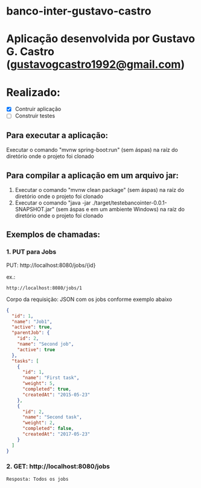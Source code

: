 # banco-inter-gustavo-castro

# Aplicação desenvolvida por Gustavo G. Castro (gustavogcastro1992@gmail.com)

# Realizado:
- [x] Contruir aplicação
- [ ] Construir testes

## Para executar a aplicação:

Executar o comando "mvnw spring-boot:run" (sem áspas) na raíz do diretório onde o projeto foi clonado

## Para compilar a aplicação em um arquivo jar:

1. Executar o comando "mvnw clean package" (sem áspas) na raíz do diretório onde o projeto foi clonado
2. Executar o comando "java -jar ./target/testebancointer-0.0.1-SNAPSHOT.jar" (sem áspas e em um ambiente Windows) na raíz do diretório onde o projeto foi clonado

## Exemplos de chamadas:
### 1. PUT para Jobs

PUT: http://localhost:8080/jobs/{id}

ex.:

	http://localhost:8080/jobs/1
	
Corpo da requisição: JSON com os jobs conforme exemplo abaixo

```json
{
  "id": 1,
  "name": "Job1",
  "active": true,
  "parentJob": {
    "id": 2,
    "name": "Second job",
    "active": true
  },
  "tasks": [
    {
      "id": 1,
      "name": "First task",
      "weight": 5,
      "completed": true,
      "createdAt": "2015-05-23"
    },
    {
      "id": 2,
      "name": "Second task",
      "weight": 2,
      "completed": false,
      "createdAt": "2017-05-23"
    }
  ]
}
```


### 2. GET:  http://localhost:8080/jobs
	Resposta: Todos os jobs 

